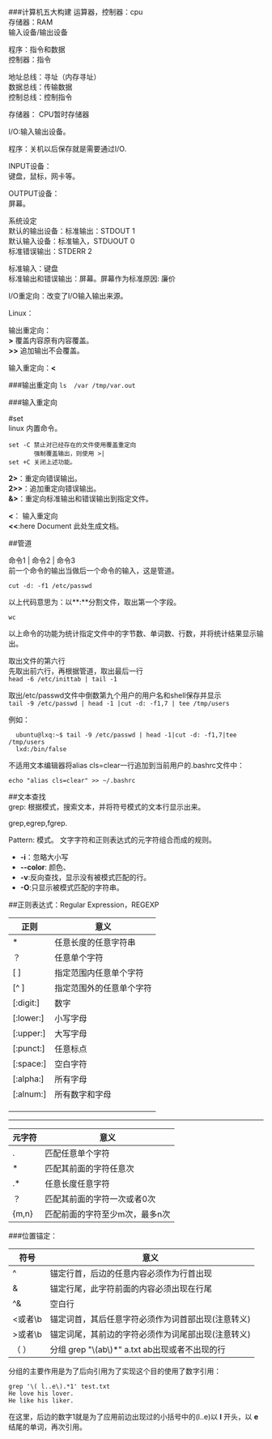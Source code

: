 ###计算机五大构建
运算器，控制器：cpu  
存储器：RAM  
输入设备/输出设备

程序：指令和数据  
控制器：指令  


地址总线：寻址（内存寻址）  
数据总线：传输数据  
控制总线：控制指令  


存储器： CPU暂时存储器   

I/O:输入输出设备。  


程序：关机以后保存就是需要通过I/O.  


INPUT设备：  
键盘，鼠标，网卡等。
  
OUTPUT设备：  
屏幕。


系统设定  
   默认的输出设备：标准输出：STDOUT 1  
   默认输入设备：标准输入，STDUOUT 0  
   标准错误输出：STDERR 2  

标准输入：键盘  
标准输出和错误输出：屏幕。屏幕作为标准原因: 廉价  


I/O重定向：改变了I/O输入输出来源。  

Linux：  

输出重定向：  
**>**    覆盖内容原有内容覆盖。  
**>>**   追加输出不会覆盖。  
 

 
输入重定向：**<**  


###输出重定向
``
ls  /var /tmp/var.out
``

###输入重定向

#set  
linux 内置命令。    
````
set -C 禁止对已经存在的文件使用覆盖重定向  
       强制覆盖输出，则使用 >|
set +C 关闭上述功能。 
````

**2>**：重定向错误输出。  
**2>>**：追加重定向错误输出。  
**&>**：重定向标准输出和错误输出到指定文件。


**<**： 输入重定向  
**<<**:here Document 此处生成文档。


##管道  

命令1 | 命令2 | 命令3  
前一个命令的输出当做后一个命令的输入，这是管道。  

``cut -d: -f1 /etc/passwd``  

以上代码意思为：以**:**分割文件，取出第一个字段。  

``wc ``  

以上命令的功能为统计指定文件中的字节数、单词数、行数，并将统计结果显示输出。

取出文件的第六行  
先取出前六行，再根据管道，取出最后一行  
``head -6 /etc/inittab | tail -1``

取出/etc/passwd文件中倒数第九个用户的用户名和shell保存并显示  
``tail -9 /etc/passwd | head -1 |cut -d: -f1,7 | tee /tmp/users``  

例如：  
````
  ubuntu@lxq:~$ tail -9 /etc/passwd | head -1|cut -d: -f1,7|tee /tmp/users 
  lxd:/bin/false
````

不适用文本编辑器将alias cls=clear一行追加到当前用户的.bashrc文件中：  
````
echo "alias cls=clear" >> ~/.bashrc
````

##文本查找  
grep: 根据模式，搜索文本，并将符号模式的文本行显示出来。  

grep,egrep,fgrep.  

Pattern: 模式。 文字字符和正则表达式的元字符组合而成的规则。  

- **-i**：忽略大小写  
- **--color**: 颜色、
- **-v**:反向查找，显示没有被模式匹配的行。  
- **-O**:只显示被模式匹配的字符串。  

##正则表达式：Regular Expression，REGEXP  

|正则|意义|
|------|------|
|*|任意长度的任意字符串|
|？|任意单个字符|
|[  ]|指定范围内任意单个字符|
|[^ ]|指定范围外的任意单个字符|
|[:digit:]|数字|
|[:lower:]|小写字母|
|[:upper:]|大写字母|
|[:punct:]|任意标点|
|[:space:]|空白字符|
|[:alpha:]|所有字母|
|[:alnum:]|所有数字和字母|
|||
|||
|||

---

|元字符|意义|
|------|------|
|.|匹配任意单个字符|
|*|匹配其前面的字符任意次|
|.*|任意长度任意字符|
|？|匹配其前面的字符一次或者0次|
|{m,n}|匹配前面的字符至少m次，最多n次|

###位置锚定：

|符号|意义|
|------|------|
|^|锚定行首，后边的任意内容必须作为行首出现|
|&|锚定行尾，此字符前面的内容必须出现在行尾|
|^&|空白行|
|\<或者\b|锚定词首，其后任意字符必须作为词首部出现(注意转义\)|
|\>或者\b|锚定词尾，其前边的字符必须作为词尾部出现(注意转义\)|
|（ ）|分组 grep "\\(ab\\)*" a.txt  ab出现或者不出现的行|
分组的主要作用是为了后向引用为了实现这个目的使用了数字引用：

````
grep '\( l..e\).*1' test.txt
He love his lover.
He like his liker.
````
在这里，后边的数字1就是为了应用前边出现过的小括号中的(l..e)以 **l** 开头，以 **e** 结尾的单词，再次引用。

























































